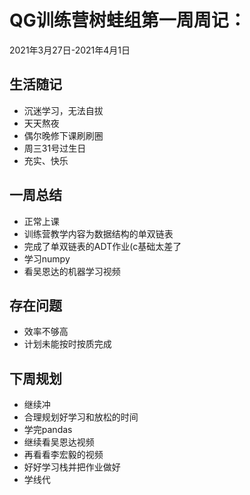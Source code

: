 # QG训练营树蛙组第一周周记：
2021年3月27日-2021年4月1日

## 生活随记

- 沉迷学习，无法自拔
- 天天熬夜
- 偶尔晚修下课刷刷圈
- 周三31号过生日
- 充实、快乐

## 一周总结

- 正常上课
- 训练营教学内容为数据结构的单双链表
- 完成了单双链表的ADT作业(c基础太差了
- 学习numpy
- 看吴恩达的机器学习视频

## 存在问题

- 效率不够高
- 计划未能按时按质完成

## 下周规划

- 继续冲
- 合理规划好学习和放松的时间
- 学完pandas
- 继续看吴恩达视频
- 再看看李宏毅的视频
- 好好学习栈并把作业做好
- 学线代